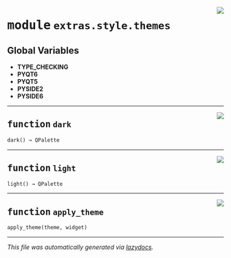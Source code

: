 <!-- markdownlint-disable -->

<a href="https://github.com/qtstrap/qtstrap/blob/master\qtstrap\extras\style\themes.py#L0"><img align="right" style="float:right;" src="https://img.shields.io/badge/-source-cccccc?style=flat-square"></a>

# <kbd>module</kbd> `extras.style.themes`




**Global Variables**
---------------
- **TYPE_CHECKING**
- **PYQT6**
- **PYQT5**
- **PYSIDE2**
- **PYSIDE6**

---

<a href="https://github.com/qtstrap/qtstrap/blob/master\qtstrap\extras\style\themes.py#L8"><img align="right" style="float:right;" src="https://img.shields.io/badge/-source-cccccc?style=flat-square"></a>

## <kbd>function</kbd> `dark`

```python
dark() → QPalette
```






---

<a href="https://github.com/qtstrap/qtstrap/blob/master\qtstrap\extras\style\themes.py#L41"><img align="right" style="float:right;" src="https://img.shields.io/badge/-source-cccccc?style=flat-square"></a>

## <kbd>function</kbd> `light`

```python
light() → QPalette
```






---

<a href="https://github.com/qtstrap/qtstrap/blob/master\qtstrap\extras\style\themes.py#L86"><img align="right" style="float:right;" src="https://img.shields.io/badge/-source-cccccc?style=flat-square"></a>

## <kbd>function</kbd> `apply_theme`

```python
apply_theme(theme, widget)
```








---

_This file was automatically generated via [lazydocs](https://github.com/ml-tooling/lazydocs)._
